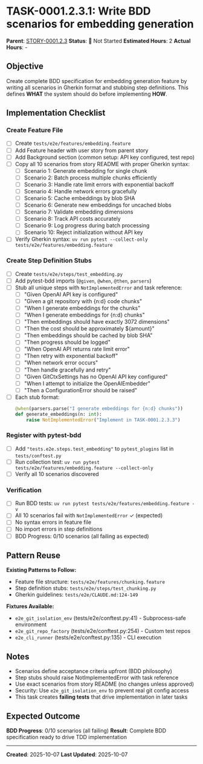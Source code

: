# TASK-0001.2.3.1: Write BDD scenarios for embedding generation

**Parent**: [STORY-0001.2.3](README.md)
**Status**: 🔵 Not Started
**Estimated Hours**: 2
**Actual Hours**: -

## Objective

Create complete BDD specification for embedding generation feature by writing all scenarios in Gherkin format and stubbing step definitions. This defines **WHAT** the system should do before implementing **HOW**.

## Implementation Checklist

### Create Feature File
- [ ] Create `tests/e2e/features/embedding.feature`
- [ ] Add Feature header with user story from parent story
- [ ] Add Background section (common setup: API key configured, test repo)
- [ ] Copy all 10 scenarios from story README with proper Gherkin syntax:
  - [ ] Scenario 1: Generate embedding for single chunk
  - [ ] Scenario 2: Batch process multiple chunks efficiently
  - [ ] Scenario 3: Handle rate limit errors with exponential backoff
  - [ ] Scenario 4: Handle network errors gracefully
  - [ ] Scenario 5: Cache embeddings by blob SHA
  - [ ] Scenario 6: Generate new embeddings for uncached blobs
  - [ ] Scenario 7: Validate embedding dimensions
  - [ ] Scenario 8: Track API costs accurately
  - [ ] Scenario 9: Log progress during batch processing
  - [ ] Scenario 10: Reject initialization without API key
- [ ] Verify Gherkin syntax: `uv run pytest --collect-only tests/e2e/features/embedding.feature`

### Create Step Definition Stubs
- [ ] Create `tests/e2e/steps/test_embedding.py`
- [ ] Add pytest-bdd imports (`@given`, `@when`, `@then`, `parsers`)
- [ ] Stub all unique steps with `NotImplementedError` and task reference:
  - [ ] "Given OpenAI API key is configured"
  - [ ] "Given a git repository with {n:d} code chunks"
  - [ ] "When I generate embeddings for the chunks"
  - [ ] "When I generate embeddings for {n:d} chunks"
  - [ ] "Then embeddings should have exactly 3072 dimensions"
  - [ ] "Then the cost should be approximately ${amount}"
  - [ ] "Then embeddings should be cached by blob SHA"
  - [ ] "Then progress should be logged"
  - [ ] "When OpenAI API returns rate limit error"
  - [ ] "Then retry with exponential backoff"
  - [ ] "When network error occurs"
  - [ ] "Then handle gracefully and retry"
  - [ ] "Given GitCtxSettings has no OpenAI API key configured"
  - [ ] "When I attempt to initialize the OpenAIEmbedder"
  - [ ] "Then a ConfigurationError should be raised"
- [ ] Each stub format:
  ```python
  @when(parsers.parse("I generate embeddings for {n:d} chunks"))
  def generate_embeddings(n: int):
      raise NotImplementedError("Implement in TASK-0001.2.3.3")
  ```

### Register with pytest-bdd
- [ ] Add `"tests.e2e.steps.test_embedding"` to `pytest_plugins` list in `tests/conftest.py`
- [ ] Run collection test: `uv run pytest tests/e2e/features/embedding.feature --collect-only`
- [ ] Verify all 10 scenarios discovered

### Verification
- [ ] Run BDD tests: `uv run pytest tests/e2e/features/embedding.feature -v`
- [ ] All 10 scenarios fail with `NotImplementedError` ✓ (expected)
- [ ] No syntax errors in feature file
- [ ] No import errors in step definitions
- [ ] BDD Progress: 0/10 scenarios (all failing as expected)

## Pattern Reuse

**Existing Patterns to Follow:**
- Feature file structure: `tests/e2e/features/chunking.feature`
- Step definition stubs: `tests/e2e/steps/test_chunking.py`
- Gherkin guidelines: `tests/e2e/CLAUDE.md:124-149`

**Fixtures Available:**
- `e2e_git_isolation_env` (tests/e2e/conftest.py:41) - Subprocess-safe environment
- `e2e_git_repo_factory` (tests/e2e/conftest.py:254) - Custom test repos
- `e2e_cli_runner` (tests/e2e/conftest.py:135) - CLI execution

## Notes

- Scenarios define acceptance criteria upfront (BDD philosophy)
- Step stubs should raise NotImplementedError with task reference
- Use exact scenarios from story README (no changes unless approved)
- Security: Use `e2e_git_isolation_env` to prevent real git config access
- This task creates **failing tests** that drive implementation in later tasks

## Expected Outcome

**BDD Progress**: 0/10 scenarios (all failing)
**Result**: Complete BDD specification ready to drive TDD implementation

---

**Created**: 2025-10-07
**Last Updated**: 2025-10-07
